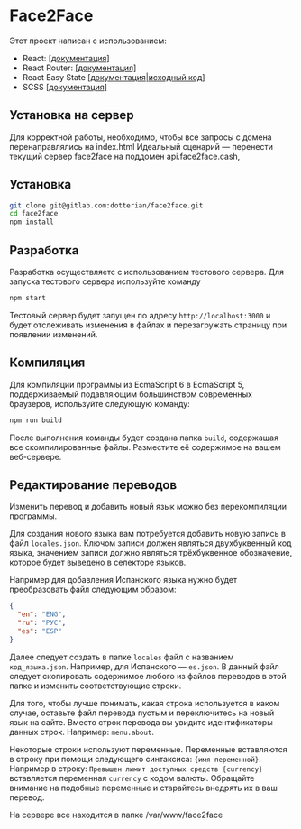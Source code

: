 # Face2Face

Этот проект написан с использованием:
- React: [[документация]](https://reactjs.org/docs/getting-started.html)
- React Router: [[документация]](https://reacttraining.com/react-router/web/guides/philosophy)
- React Easy State [[документация|исходный код]](https://github.com/solkimicreb/react-easy-state)
- SCSS [[документация]](http://sass-lang.com/guide)

## Установка на сервер

Для корректной работы, необходимо, чтобы все запросы c домена перенаправлялись на index.html
Идеальный сценарий — перенести текущий сервер face2face на поддомен api.face2face.cash,

## Установка

```bash
git clone git@gitlab.com:dotterian/face2face.git
cd face2face
npm install
```

## Разработка

Разработка осуществляетс с использованием тестового сервера. Для запуска тестового сервера используйте команду
```bash
npm start
```
Тестовый сервер будет запущен по адресу `http://localhost:3000` и будет отслеживать изменения в файлах и перезагружать страницу при появлении изменений.

## Компиляция

Для компиляции программы из EcmaScript 6 в EcmaScript 5, поддерживаемый подавляющим большинством современных браузеров, используйте следующую команду:
```bash
npm run build
```
После выполнения команды будет создана папка `build`, содержащая все скомпилированные файлы. Разместите её содержимое на вашем веб-сервере.

## Редактирование переводов

Изменить перевод и добавить новый язык можно без перекомпиляции программы.

Для создания нового языка вам потребуется добавить новую запись в файл `locales.json`. Ключом записи должен являться двухбуквенный код языка, значением записи должно являться трёхбуквенное обозначение, которое будет выведено в селекторе языков.

Например для добавления Испанского языка нужно будет преобразовать файл следующим образом:
```json
{
  "en": "ENG",
  "ru": "РУС",
  "es": "ESP"
}
```

Далее следует создать в папке `locales` файл с названием `код_языка.json`. Например, для Испанского — `es.json`.
В данный файл следует скопировать содержимое любого из файлов переводов в этой папке и изменить соответствующие строки.

Для того, чтобы лучше понимать, какая строка используется в каком случае, оставьте файл перевода пустым и переключитесь на новый язык на сайте. Вместо строк перевода вы увидите идентификаторы данных строк. Например: `menu.about`.

Некоторые строки используют переменные. Переменные вставляются в строку при помощи следующего синтаксиса: `{имя переменной}`.
Например в строку: `Превышен лимит доступных средств {currency}` вставляется переменная `currency` с кодом валюты.
Обращайте внимание на подобные переменные и старайтесь внедрять их в ваш перевод.


На сервере все находится в папке  /var/www/face2face